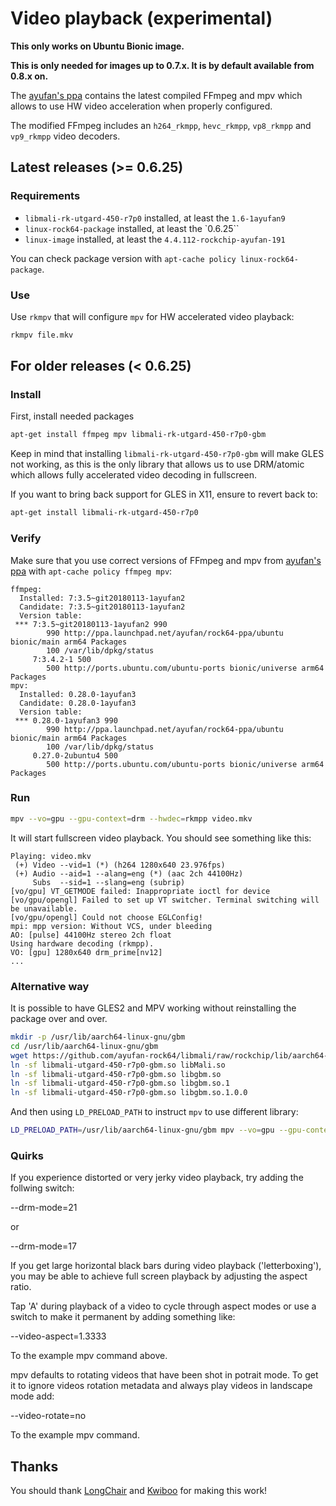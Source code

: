 # Video playback (experimental)

**This only works on Ubuntu Bionic image.**

**This is only needed for images up to 0.7.x. It is by default available from 0.8.x on.**

The [ayufan's ppa](https://launchpad.net/~ayufan/+archive/ubuntu/rock64-ppa) contains the latest compiled FFmpeg and mpv which allows to use HW video acceleration when properly configured.

The modified FFmpeg includes an `h264_rkmpp`, `hevc_rkmpp`, `vp8_rkmpp` and `vp9_rkmpp` video decoders.

## Latest releases (>= 0.6.25)

### Requirements

- `libmali-rk-utgard-450-r7p0` installed, at least the `1.6-1ayufan9`
- `linux-rock64-package` installed, at least the `0.6.25``
- `linux-image` installed, at least the `4.4.112-rockchip-ayufan-191`

You can check package version with `apt-cache policy linux-rock64-package`.

### Use

Use `rkmpv` that will configure `mpv` for HW accelerated video playback:

```bash
rkmpv file.mkv
```

## For older releases (< 0.6.25)

### Install

First, install needed packages

```bash
apt-get install ffmpeg mpv libmali-rk-utgard-450-r7p0-gbm
```

Keep in mind that installing `libmali-rk-utgard-450-r7p0-gbm` will make GLES not working, as this is the only library that allows us to use DRM/atomic which allows fully accelerated video decoding in fullscreen.

If you want to bring back support for GLES in X11, ensure to revert back to:

```bash
apt-get install libmali-rk-utgard-450-r7p0
```

### Verify

Make sure that you use correct versions of FFmpeg and mpv from [ayufan's ppa](https://launchpad.net/~ayufan/+archive/ubuntu/rock64-ppa) with `apt-cache policy ffmpeg mpv`:

```text
ffmpeg:
  Installed: 7:3.5~git20180113-1ayufan2
  Candidate: 7:3.5~git20180113-1ayufan2
  Version table:
 *** 7:3.5~git20180113-1ayufan2 990
        990 http://ppa.launchpad.net/ayufan/rock64-ppa/ubuntu bionic/main arm64 Packages
        100 /var/lib/dpkg/status
     7:3.4.2-1 500
        500 http://ports.ubuntu.com/ubuntu-ports bionic/universe arm64 Packages
mpv:
  Installed: 0.28.0-1ayufan3
  Candidate: 0.28.0-1ayufan3
  Version table:
 *** 0.28.0-1ayufan3 990
        990 http://ppa.launchpad.net/ayufan/rock64-ppa/ubuntu bionic/main arm64 Packages
        100 /var/lib/dpkg/status
     0.27.0-2ubuntu4 500
        500 http://ports.ubuntu.com/ubuntu-ports bionic/universe arm64 Packages
```

### Run

```bash
mpv --vo=gpu --gpu-context=drm --hwdec=rkmpp video.mkv
```

It will start fullscreen video playback. You should see something like this:

```text
Playing: video.mkv
 (+) Video --vid=1 (*) (h264 1280x640 23.976fps)
 (+) Audio --aid=1 --alang=eng (*) (aac 2ch 44100Hz)
     Subs  --sid=1 --slang=eng (subrip)
[vo/gpu] VT_GETMODE failed: Inappropriate ioctl for device
[vo/gpu/opengl] Failed to set up VT switcher. Terminal switching will be unavailable.
[vo/gpu/opengl] Could not choose EGLConfig!
mpi: mpp version: Without VCS, under bleeding
AO: [pulse] 44100Hz stereo 2ch float
Using hardware decoding (rkmpp).
VO: [gpu] 1280x640 drm_prime[nv12]
...
```

### Alternative way

It is possible to have GLES2 and MPV working without reinstalling the package over and over.

```bash
mkdir -p /usr/lib/aarch64-linux-gnu/gbm
cd /usr/lib/aarch64-linux-gnu/gbm
wget https://github.com/ayufan-rock64/libmali/raw/rockchip/lib/aarch64-linux-gnu/libmali-utgard-450-r7p0-gbm.so
ln -sf libmali-utgard-450-r7p0-gbm.so libMali.so
ln -sf libmali-utgard-450-r7p0-gbm.so libgbm.so
ln -sf libmali-utgard-450-r7p0-gbm.so libgbm.so.1
ln -sf libmali-utgard-450-r7p0-gbm.so libgbm.so.1.0.0
```

And then using `LD_PRELOAD_PATH` to instruct `mpv` to use different library:

```bash
LD_PRELOAD_PATH=/usr/lib/aarch64-linux-gnu/gbm mpv --vo=gpu --gpu-context=drm --hwdec=rkmpp video.mkv
```

### Quirks

If you experience distorted or very jerky video playback, try adding the follwing switch:

 --drm-mode=21

or

 --drm-mode=17

If you get large horizontal black bars during video playback ('letterboxing'), you may be able to achieve full screen playback by adjusting the aspect ratio.

Tap 'A' during playback of a video to cycle through aspect modes or use a switch to make it permanent by adding something like:

 --video-aspect=1.3333

To the example mpv command above. 

mpv defaults to rotating videos that have been shot in potrait mode. To get it to ignore videos rotation metadata and always play videos in landscape mode add:

 --video-rotate=no

To the example mpv command.

## Thanks

You should thank [LongChair](https://github.com/LongChair) and [Kwiboo](https://github.com/Kwiboo/) for making this work!
